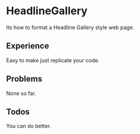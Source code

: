 # HeadlineGallery
Its how to format a Headline Gallery style web page.

## Experience
Easy to make just replicate your code.

## Problems
None so far.

## Todos
You can do better.